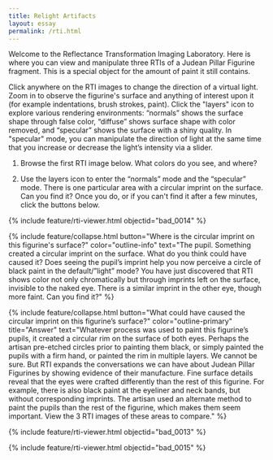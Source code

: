 ```yaml
---
title: Relight Artifacts
layout: essay
permalink: /rti.html
---
```


Welcome to the Reflectance Transformation Imaging Laboratory. Here is where you can view and manipulate three RTIs of a Judean Pillar Figurine fragment. This is a special object for the amount of paint it still contains. 

Click anywhere on the RTI images to change the direction of a virtual light. Zoom in to observe the figurine's surface and anything of interest upon it (for example indentations, brush strokes, paint). Click the "layers" icon to explore various rendering environments: “normals” shows the surface shape through false color, “diffuse” shows surface shape with color removed, and “specular” shows the surface with a shiny quality. In "specular" mode, you can manipulate the direction of light at the same time that you increase or decrease the light’s intensity via a slider.

1) Browse the first RTI image below. What colors do you see, and where?

2) Use the layers icon to enter the “normals” mode and the “specular” mode. There is one particular area with a circular imprint on the surface. Can you find it? Once you do, or if you can't find it after a few minutes, click the buttons below.

{% include feature/rti-viewer.html objectid="bad_0014" %}

{% include feature/collapse.html button="Where is the circular imprint on this figurine's surface?" color="outline-info" text="The pupil. Something created a circular imprint on the surface. What do you think could have caused it? Does seeing the pupil’s imprint help you now perceive a circle of black paint in the default/”light” mode? You have just discovered that RTI shows color not only chromatically but through imprints left on the surface, invisible to the naked eye. There is a similar imprint in the other eye, though more faint. Can you find it?" %}

{% include feature/collapse.html button="What could have caused the circular imprint on this figurine’s surface?" color="outline-primary" title="Answer" text="Whatever process was used to paint this figurine’s pupils, it created a circular rim on the surface of both eyes. Perhaps the artisan pre-etched circles prior to painting them black, or simply painted the pupils with a firm hand, or painted the rim in multiple layers. We cannot be sure. But RTI expands the conversations we can have about Judean Pillar Figurines by showing evidence of their manufacture. Fine surface details reveal that the eyes were crafted differently than the rest of this figurine. For example, there is also black paint at the eyeliner and neck bands, but without corresponding imprints. The artisan used an alternate method to paint the pupils than the rest of the figurine, which makes them seem important. View the 3 RTI images of these areas to compare." %}
   
{% include feature/rti-viewer.html objectid="bad_0013" %}

{% include feature/rti-viewer.html objectid="bad_0015" %}

